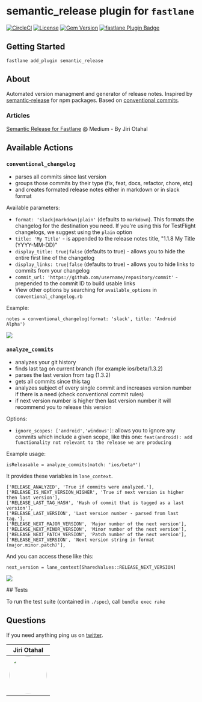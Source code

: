 # semantic_release plugin for `fastlane`

[![CircleCI](https://circleci.com/gh/xotahal/fastlane-plugin-semantic-fork_release.svg?style=svg)](https://circleci.com/gh/xotahal/fastlane-plugin-semantic-fork_release) [![License](https://img.shields.io/github/license/SiarheiFedartsou/fastlane-plugin-versioning.svg)](https://github.com/SiarheiFedartsou/fastlane-plugin-versioning/blob/master/LICENSE) [![Gem Version](https://badge.fury.io/rb/fastlane-plugin-semantic-fork_release.svg)](https://badge.fury.io/rb/fastlane-plugin-semantic-fork_release) [![fastlane Plugin Badge](https://rawcdn.githack.com/fastlane/fastlane/master/fastlane/assets/plugin-badge.svg)](https://rubygems.org/gems/fastlane-plugin-versioning)

## Getting Started

```
fastlane add_plugin semantic_release
```

## About

Automated version managment and generator of release notes. Inspired by [semantic-release](https://github.com/semantic-release/semantic-release) for npm packages. Based on [conventional commits](https://www.conventionalcommits.org/).

### Articles

[Semantic Release for Fastlane](https://medium.com/@xotahal/semantic-release-for-fastlane-781df4cf5888?source=friends_link&sk=5c02e32daca7a68539e27e0e1bac1092) @ Medium - By Jiri Otahal

## Available Actions

### `conventional_changelog`

- parses all commits since last version
- groups those commits by their type (fix, feat, docs, refactor, chore, etc)
- and creates formated release notes either in markdown or in slack format

Available parameters:

- `format: 'slack|markdown|plain'` (defaults to `markdown`). This formats the changelog for the destination you need. If you're using this for TestFlight changelogs, we suggest using the `plain` option
- `title: 'My Title'` - is appended to the release notes title, "1.1.8 My Title (YYYY-MM-DD)"
- `display_title: true|false` (defaults to true) - allows you to hide the entire first line of the changelog
- `display_links: true|false` (defaults to true) - allows you to hide links to commits from your changelog
- `commit_url: 'https://github.com/username/repository/commit'` - prepended to the commit ID to build usable links
- View other options by searching for `available_options` in `conventional_changelog.rb`

Example:

```
notes = conventional_changelog(format: 'slack', title: 'Android Alpha')
```

<img src="https://raw.githubusercontent.com/xotahal/fastlane-plugin-semantic-fork_release/master/docs/Changelog.png" />

### `analyze_commits`

- analyzes your git history
- finds last tag on current branch (for example ios/beta/1.3.2)
- parses the last version from tag (1.3.2)
- gets all commits since this tag
- analyzes subject of every single commit and increases version number if there is a need (check conventional commit rules)
- if next version number is higher then last version number it will recommend you to release this version

Options:

- `ignore_scopes: ['android','windows']`: allows you to ignore any commits which include a given scope, like this one: `feat(android): add functionality not relevant to the release we are producing`

Example usage:

```
isReleasable = analyze_commits(match: 'ios/beta*')
```

It provides these variables in `lane_context`.

```
['RELEASE_ANALYZED', 'True if commits were analyzed.'],
['RELEASE_IS_NEXT_VERSION_HIGHER', 'True if next version is higher then last version'],
['RELEASE_LAST_TAG_HASH', 'Hash of commit that is tagged as a last version'],
['RELEASE_LAST_VERSION', 'Last version number - parsed from last tag.'],
['RELEASE_NEXT_MAJOR_VERSION', 'Major number of the next version'],
['RELEASE_NEXT_MINOR_VERSION', 'Minor number of the next version'],
['RELEASE_NEXT_PATCH_VERSION', 'Patch number of the next version'],
['RELEASE_NEXT_VERSION', 'Next version string in format (major.minor.patch)'],
```

And you can access these like this:

`next_version = lane_context[SharedValues::RELEASE_NEXT_VERSION]`

<img src="https://raw.githubusercontent.com/xotahal/fastlane-plugin-semantic-fork_release/master/docs/Analyze.png" />

## Tests

To run the test suite (contained in `./spec`), call `bundle exec rake`

## Questions

If you need anything ping us on [twitter](http://bit.ly/t-xotahal).

| Jiri Otahal                                                                                                                            |
| -------------------------------------------------------------------------------------------------------------------------------------- |
| [<img src="https://avatars3.githubusercontent.com/u/3531955?v=4" width="100px;" style="border-radius:50px"/>](http://bit.ly/t-xotahal) |
